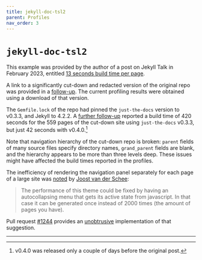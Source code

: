 ```yaml
---
title: jekyll-doc-tsl2
parent: Profiles
nav_order: 3
---
```


# `jekyll-doc-tsl2`

This example was provided by the author of a post on Jekyll Talk in February 2023, entitled
[13 seconds build time per page](https://talk.jekyllrb.com/t/13-seconds-build-time-per-page/8007).

A link to a significantly cut-down and redacted version of the original repo was provided in a
[follow-up](https://talk.jekyllrb.com/t/13-seconds-build-time-per-page/8007/5).
The current profiling results were obtained using a download of that version.

The `Gemfile.lock` of the repo had pinned the `just-the-docs` version to v0.3.3,
and Jekyll to 4.2.2.
A [further follow-up](https://talk.jekyllrb.com/t/13-seconds-build-time-per-page/8007/9)
reported a build time of 420 seconds for the 559 pages of the cut-down site using `just-the-docs` v0.3.3,
but just 42 seconds with v0.4.0.[^1]

Note that navigation hierarchy of the cut-down repo is broken:
`parent` fields of many source files specify directory names,
`grand_parent` fields are blank,
and the hierarchy appears to be more than three levels deep.
These issues might have affected the build times reported in the profiles.

[^1]: v0.4.0 was released only a couple of days before the original post.

The inefficiency of rendering the navigation panel separately for each page
of a large site was
[noted](https://talk.jekyllrb.com/t/13-seconds-build-time-per-page/8007/6)
by [Joost van der Schee](https://talk.jekyllrb.com/u/jhvanderschee):

> The performance of this theme could be fixed by having an autocollapsing menu 
> that gets its active state from javascript. In that case it can be generated once
> instead of 2000 times (the amount of pages you have).

Pull request [#1244] provides an [unobtrusive] implementation of that suggestion.

----

[#1244]: https://github.com/just-the-docs/just-the-docs/pull/1244 "Theme pull request 1244"
[unobtrusive]: https://www.w3.org/wiki/The_principles_of_unobtrusive_JavaScript#:~:text=In%20short%2C%20unobtrusive%20JavaScript%20is,at%20a%20more%20basic%20level.
